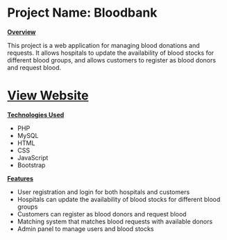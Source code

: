 # Project Name: Bloodbank
<b><u>Overview</u></b>
<p>This project is a web application for managing blood donations and requests. It allows hospitals to update the availability of blood stocks for different blood groups, and allows customers to register as blood donors and request blood.
</p>

<h1><a href="https://bbaditya.000webhostapp.com/">View Website</a></h1>

<b><u>Technologies Used</u></b>
<ul>
    <li>PHP</li>
    <li>MySQL</li>
    <li>HTML</li>
    <li>CSS</li>
    <li>JavaScript</li>
    <li>Bootstrap</li>
</ul>

<b><u>Features</u></b>

<ul>
    <li>User registration and login for both hospitals and customers</li>
    <li>Hospitals can update the availability of blood stocks for different blood groups</li>
    <li>Customers can register as blood donors and request blood</li>
    <li>Matching system that matches blood requests with available donors</li>
    <li>Admin panel to manage users and blood stocks</li>
</ul>
